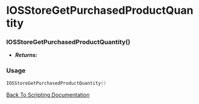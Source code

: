 # IOSStoreGetPurchasedProductQuantity

### IOSStoreGetPurchasedProductQuantity()
- ***Returns:*** 

### Usage

```Lua
IOSStoreGetPurchasedProductQuantity()
```


[Back To Scripting Documentation](../README.md)
